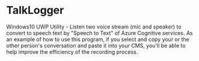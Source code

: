 # TalkLogger
Windows10 UWP Utility - Listen two voice stream (mic and speaker) to convert to speech text by "Speech to Text" of Azure Cognitive services. As an example of how to use this program, if you select and copy your or the other person's conversation and paste it into your CMS, you'll be able to help improve the efficiency of the recording process.

